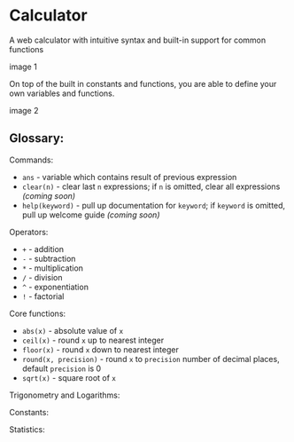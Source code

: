 # Calculator

A web calculator with intuitive syntax and built-in support for common functions



image 1

On top of the built in constants and functions, you are able to define your own variables and functions.

image 2

## Glossary:

Commands: 
* `ans` - variable which contains result of previous expression
* `clear(n)` - clear last `n` expressions; if `n` is omitted, clear all expressions *(coming soon)*
* `help(keyword)` - pull up documentation for `keyword`; if `keyword` is omitted, pull up welcome guide *(coming soon)*


Operators:
* `+` - addition
* `-` - subtraction
* `*` - multiplication
* `/` - division
* `^` - exponentiation
* `!` - factorial

Core functions:
* `abs(x)` - absolute value of `x`
* `ceil(x)` - round `x` up to nearest integer
* `floor(x)` - round `x` down to nearest integer
* `round(x, precision)` - round `x` to `precision` number of decimal places, default `precision` is 0
* `sqrt(x)` - square root of `x`

Trigonometry and Logarithms:

Constants:

Statistics:
